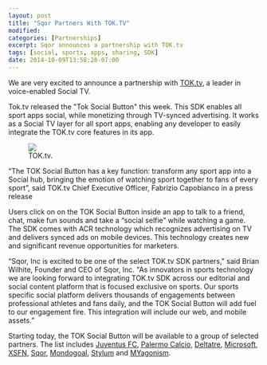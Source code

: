 ```yaml
---
layout: post
title: "Sqor Partners With TOK.TV"
modified:
categories: [Partnerships]
excerpt: Sqor announces a partnership with TOK.tv
tags: [social, sports, apps, sharing, SDK]
date: 2014-10-09T13:58:28-07:00
---
```


We are very excited to announce a partnership with [TOK.tv](http://www.tok.tv/), a leader in voice-enabled Social TV. 

Tok.tv released the "Tok Social Button" this week. This SDK enables all sport apps social, while monetizing through TV-synced advertising. It works as a Social TV layer for all sport apps, enabling any developer to easily integrate the TOK.tv core features in its app.

<figure class="third">
	<img src="http://www.tok.tv/wp-content/uploads/2014/10/Bzfe4C9CIAAL4Ha.jpg">
	<figcaption>TOK.tv.</figcaption>
</figure>

“The TOK Social Button has a key function: transform any sport app into a Social hub, bringing the emotion of watching sport together to fans of every sport”, said TOK.tv Chief Executive Officer, Fabrizio Capobianco in a press release

Users click on on the TOK Social Button inside an app to talk to a friend, chat, make fun sounds and take a “social selfie” while watching a game. The SDK comes with ACR technology which recognizes advertising on TV and delivers synced ads on mobile devices. This technology creates new and significant revenue opportunities for marketers. 

“Sqor, Inc is excited to be one of the select TOK.tv SDK partners," said Brian Wilhite, Founder and CEO of Sqor, Inc. "As innovators in sports technology we are looking forward to integrating TOK.tv SDK across our editorial and social content platform that is focused exclusive on sports.  Our sports specific social platform delivers thousands of engagements between professional athletes and fans daily, and the TOK Social Button will add fuel to our engagement fire. This integration will include our web, and mobile assets.”

Starting today, the TOK Social Button will be available to a group of selected partners. The list includes [Juventus FC](http://www.juventus.com/juve/en/welcome), [Palermo Calcio](http://palermocalcio.it/en/home/), [Deltatre](http://www.deltatre.com/), [Microsoft](http://www.microsoft.com), [XSFN](http://www.xsfn.com/), [Sqor](https://sqor.com/), [Mondogoal](https://mondogoal.com/), [Stylum](http://www.stylum.net/) and [MYagonism](http://www.myagonism.com/). 